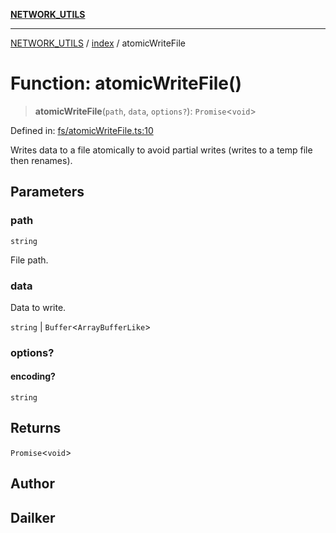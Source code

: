 [**NETWORK_UTILS**](../../README.md)

***

[NETWORK_UTILS](../../README.md) / [index](../README.md) / atomicWriteFile

# Function: atomicWriteFile()

> **atomicWriteFile**(`path`, `data`, `options?`): `Promise`\<`void`\>

Defined in: [fs/atomicWriteFile.ts:10](https://github.com/dailker/everyutil-js/blob/b3e269da55b7d96c15eb37e98c5c4f6b94f05f6f/src/fs/atomicWriteFile.ts#L10)

Writes data to a file atomically to avoid partial writes (writes to a temp file then renames).

## Parameters

### path

`string`

File path.

### data

Data to write.

`string` | `Buffer`\<`ArrayBufferLike`\>

### options?

#### encoding?

`string`

## Returns

`Promise`\<`void`\>

## Author

## Dailker
